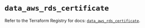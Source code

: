 # `data_aws_rds_certificate`

Refer to the Terraform Registry for docs: [`data_aws_rds_certificate`](https://registry.terraform.io/providers/hashicorp/aws/6.8.0/docs/data-sources/rds_certificate).
